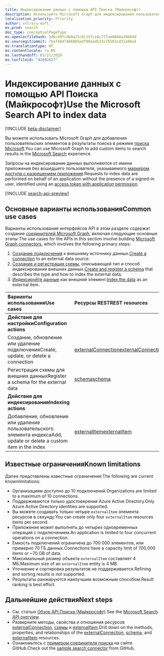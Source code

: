 ```yaml
---
title: Индексирование данных с помощью API Поиска (Майкрософт)
description: Используйте Microsoft Graph для индексирования пользовательских элементов в службе поиска Microsoft.
localization_priority: Priority
author: snlraju-msft
ms.prod: search
doc_type: conceptualPageType
ms.openlocfilehash: 2d6c49fcdb0a25c0c15fce6c7f7ae0880a3968dd
ms.sourcegitcommit: 7baf4847486885edf08ead533c76503cd31a98a4
ms.translationtype: HT
ms.contentlocale: ru-RU
ms.lasthandoff: 03/21/2020
ms.locfileid: "42892627"
---
```

# <a name="use-the-microsoft-search-api-to-index-data"></a><span data-ttu-id="219d2-103">Индексирование данных с помощью API Поиска (Майкрософт)</span><span class="sxs-lookup"><span data-stu-id="219d2-103">Use the Microsoft Search API to index data</span></span>

[!INCLUDE [beta-disclaimer](../../includes/beta-disclaimer.md)]

<span data-ttu-id="219d2-104">Вы можете использовать Microsoft Graph для добавления пользовательских элементов в результаты поиска в режиме [поиска Microsoft](/microsoftsearch/overview-microsoft-search).</span><span class="sxs-lookup"><span data-stu-id="219d2-104">You can use Microsoft Graph to add custom items to search results in the [Microsoft Search](/microsoftsearch/overview-microsoft-search) experience.</span></span>

<span data-ttu-id="219d2-105">Запросы на индексирование данных выполняются от имени приложения без вошедшего пользователя, указываемого [маркером доступа с разрешением приложения](/graph/auth-v2-service).</span><span class="sxs-lookup"><span data-stu-id="219d2-105">Requests to index data are performed on behalf of an application without the presence of a signed-in user, identified using an [access token with application permission](/graph/auth-v2-service).</span></span>

[!INCLUDE [search-api-preview](../../includes/search-api-preview-signup.md)]

## <a name="common-use-cases"></a><span data-ttu-id="219d2-106">Основные варианты использования</span><span class="sxs-lookup"><span data-stu-id="219d2-106">Common use cases</span></span>

<span data-ttu-id="219d2-107">Варианты использования интерфейсов API в этом разделе содержат создание [соединителей Microsoft Graph](/microsoftsearch/connectors-overview), включая следующие основные этапы:</span><span class="sxs-lookup"><span data-stu-id="219d2-107">The use cases for the APIs in this section involve building [Microsoft Graph connectors](/microsoftsearch/connectors-overview), which involves the following primary steps:</span></span>

1. <span data-ttu-id="219d2-108">[Создание подключения](../api/external-post-connections.md) к внешнему источнику данных.</span><span class="sxs-lookup"><span data-stu-id="219d2-108">[Create a connection](../api/external-post-connections.md) to an external data source.</span></span>
2. <span data-ttu-id="219d2-109">[Создание и регистрация схемы](../api/externalconnection-post-schema.md), описывающей тип и способ индексирования внешних данных.</span><span class="sxs-lookup"><span data-stu-id="219d2-109">[Create and register a schema](../api/externalconnection-post-schema.md) that describes the type and how to index the external data.</span></span>
3. <span data-ttu-id="219d2-110">[Индексируйте данные](../api/externalconnection-put-items.md) как внешний элемент.</span><span class="sxs-lookup"><span data-stu-id="219d2-110">[Index the data](../api/externalconnection-put-items.md) as an external item.</span></span>

| <span data-ttu-id="219d2-111">Варианты использования</span><span class="sxs-lookup"><span data-stu-id="219d2-111">Use cases</span></span>                                        | <span data-ttu-id="219d2-112">Ресурсы REST</span><span class="sxs-lookup"><span data-stu-id="219d2-112">REST resources</span></span>                              | <span data-ttu-id="219d2-113">См. также</span><span class="sxs-lookup"><span data-stu-id="219d2-113">See also</span></span> |
|:-------------------------------------------------|:--------------------------------------------|:--|
| <span data-ttu-id="219d2-114">**Действия для настройки**</span><span class="sxs-lookup"><span data-stu-id="219d2-114">**Configuration actions**</span></span>                        |                                             |   |
| <span data-ttu-id="219d2-115">Создание, обновление или удаление подключения</span><span class="sxs-lookup"><span data-stu-id="219d2-115">Create, update, or delete a connection</span></span>           | [<span data-ttu-id="219d2-116">externalConnection</span><span class="sxs-lookup"><span data-stu-id="219d2-116">externalConnection</span></span>](externalconnection.md) | [<span data-ttu-id="219d2-117">Методы externalConnection</span><span class="sxs-lookup"><span data-stu-id="219d2-117">externalConnection methods</span></span>](externalconnection.md#methods) |
| <span data-ttu-id="219d2-118">Регистрация схемы для внешних данных</span><span class="sxs-lookup"><span data-stu-id="219d2-118">Register a schema for the external data</span></span>          | [<span data-ttu-id="219d2-119">schema</span><span class="sxs-lookup"><span data-stu-id="219d2-119">schema</span></span>](schema.md)                         | [<span data-ttu-id="219d2-120">Методы schema</span><span class="sxs-lookup"><span data-stu-id="219d2-120">schema methods</span></span>](schema.md#methods) |
| <span data-ttu-id="219d2-121">**Действия для индексирования**</span><span class="sxs-lookup"><span data-stu-id="219d2-121">**Indexing actions**</span></span>                             |                                             |   |
| <span data-ttu-id="219d2-122">Добавление, обновление или удаление пользовательского элемента индекса</span><span class="sxs-lookup"><span data-stu-id="219d2-122">Add, update or delete a custom item in the index</span></span> | [<span data-ttu-id="219d2-123">externalItem</span><span class="sxs-lookup"><span data-stu-id="219d2-123">externalItem</span></span>](externalitem.md)             | [<span data-ttu-id="219d2-124">Методы externalItem</span><span class="sxs-lookup"><span data-stu-id="219d2-124">externalItem methods</span></span>](externalItem.md#methods) |

## <a name="known-limitations"></a><span data-ttu-id="219d2-125">Известные ограничения</span><span class="sxs-lookup"><span data-stu-id="219d2-125">Known limitations</span></span>

<span data-ttu-id="219d2-126">Далее представлены известные ограничения:</span><span class="sxs-lookup"><span data-stu-id="219d2-126">The following are current knownlimitations:</span></span>

- <span data-ttu-id="219d2-127">Организациям доступно до 10 подключений.</span><span class="sxs-lookup"><span data-stu-id="219d2-127">Organizations are limited to a maximum of 10 connections.</span></span>
- <span data-ttu-id="219d2-128">Поддерживаются только удостоверения Azure Active Directory.</span><span class="sxs-lookup"><span data-stu-id="219d2-128">Only Azure Active Directory identities are supported.</span></span>
- <span data-ttu-id="219d2-129">Вы можете создавать только четыре `externalItem` элемента ресурсов в секунду.</span><span class="sxs-lookup"><span data-stu-id="219d2-129">You can create only four `externalItem` resources items per second.</span></span>
- <span data-ttu-id="219d2-130">Приложение может выполнять до четырех одновременных операций с подключением.</span><span class="sxs-lookup"><span data-stu-id="219d2-130">An application is limited to four concurrent operations on a connection.</span></span>
- <span data-ttu-id="219d2-131">Емкость подключений ограничена до 700 000 элементов, или примерно 70 ГБ данных.</span><span class="sxs-lookup"><span data-stu-id="219d2-131">Connections have a capacity limit of 700,000 items or ~70 GB of data.</span></span>
- <span data-ttu-id="219d2-132">Максимальный размер объекта `externalItem` составляет 4 МБ.</span><span class="sxs-lookup"><span data-stu-id="219d2-132">Maximum size of an `externalItem` entity is 4 MB.</span></span>
- <span data-ttu-id="219d2-133">Уточнение и сортировка результатов не поддерживается.</span><span class="sxs-lookup"><span data-stu-id="219d2-133">Refining and sorting results is not supported.</span></span>
- <span data-ttu-id="219d2-134">Результаты ранжируются наилучшим возможным способом.</span><span class="sxs-lookup"><span data-stu-id="219d2-134">Result ranking is best effort.</span></span>

## <a name="next-steps"></a><span data-ttu-id="219d2-135">Дальнейшие действия</span><span class="sxs-lookup"><span data-stu-id="219d2-135">Next steps</span></span>

- <span data-ttu-id="219d2-136">См. статью [Обзор API Поиска (Майкрософт)](/graph/search-concept-overview).</span><span class="sxs-lookup"><span data-stu-id="219d2-136">See the [Microsoft Search API overview](/graph/search-concept-overview).</span></span>
- <span data-ttu-id="219d2-137">Разверните методы, свойства и отношения ресурсов [externalConnection](externalconnection.md), [схемы](schema.md) и [externalItem](externalitem.md).</span><span class="sxs-lookup"><span data-stu-id="219d2-137">Drill down on the methods, properties, and relationships of the [externalConnection](externalconnection.md), [schema](schema.md), and [externalItem](externalitem.md) resources.</span></span>
- <span data-ttu-id="219d2-138">Ознакомьтесь с [примером соединителя поиска](https://github.com/microsoftgraph/msgraph-search-connector-sample) на сайте GitHub.</span><span class="sxs-lookup"><span data-stu-id="219d2-138">Check out the [sample search connector](https://github.com/microsoftgraph/msgraph-search-connector-sample) from GitHub.</span></span>
